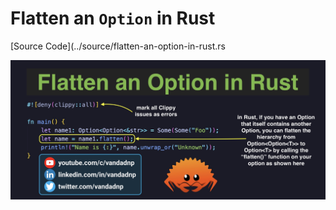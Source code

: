 # Flatten an `Option` in Rust

[Source Code](../source/flatten-an-option-in-rust.rs

![](../images/flatten-an-option-in-rust.jpg)
